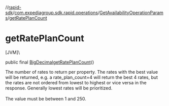 //[rapid-sdk](../../../index.md)/[com.expediagroup.sdk.rapid.operations](../index.md)/[GetAvailabilityOperationParams](index.md)/[getRatePlanCount](get-rate-plan-count.md)

# getRatePlanCount

[JVM]\

public final [BigDecimal](https://docs.oracle.com/javase/8/docs/api/java/math/BigDecimal.html)[getRatePlanCount](get-rate-plan-count.md)()

The number of rates to return per property. The rates with the best value will be returned, e.g. a rate_plan_count=4 will return the best 4 rates, but the rates are not ordered from lowest to highest or vice versa in the response. Generally lowest rates will be prioritized.<br><br> The value must be between 1 and 250.
